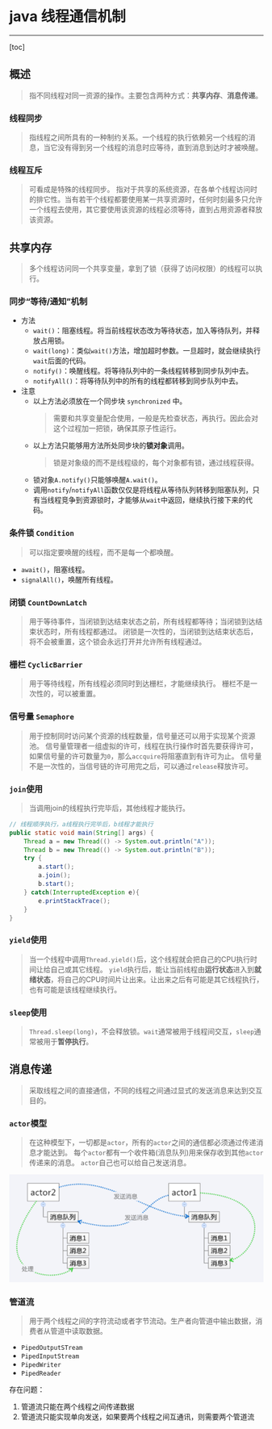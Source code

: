 # java 线程通信机制

---

[toc]

## 概述

> 指不同线程对同一资源的操作。主要包含两种方式：**共享内存**、**消息传递**。

### 线程同步

> 指线程之间所具有的⼀种制约关系。⼀个线程的执⾏依赖另⼀个线程的消息，当它没有得到另⼀个线程的消息时应等待，直到消息到达时才被唤醒。

### 线程互斥

> 可看成是特殊的线程同步。
> 指对于共享的系统资源，在各单个线程访问时的排它性。当有若⼲个线程都要使⽤某⼀共享资源时，任何时刻最多只允许⼀个线程去使⽤，其它要使⽤该资源的线程必须等待，直到占⽤资源者释放该资源。

## 共享内存

> 多个线程访问同一个共享变量，拿到了锁（获得了访问权限）的线程可以执行。

### 同步“等待/通知”机制

- 方法
  - `wait()`：阻塞线程。将当前线程状态改为等待状态，加入等待队列，并释放占用锁。
  - `wait(long)`：类似`wait()`方法，增加超时参数。一旦超时，就会继续执行`wait`后面的代码。
  - `notify()`：唤醒线程。将等待队列中的一条线程转移到同步队列中去。
  - `notifyAll()`：将等待队列中的所有的线程都转移到同步队列中去。
- 注意
  - 以上方法必须放在一个同步块 `synchronized` 中。
    > 需要和共享变量配合使用，一般是先检查状态，再执行。因此会对这个过程加一把锁，确保其原子性运行。
  - 以上方法只能够用方法所处同步块的**锁对象**调用。
    > 锁是对象级的⽽不是线程级的，每个对象都有锁，通过线程获得。
  - 锁对象`A.notify()`只能够唤醒`A.wait()`。
  - 调用`notify`/`notifyAll`函数仅仅是将线程从等待队列转移到阻塞队列，只有当线程竞争到资源锁时，才能够从`wait`中返回，继续执行接下来的代码。

### 条件锁 `Condition`

> 可以指定要唤醒的线程，而不是每一个都唤醒。

- `await()`，阻塞线程。
- `signalAll()`，唤醒所有线程。

### 闭锁 `CountDownLatch`

> 用于等待事件，当闭锁到达结束状态之前，所有线程都等待；当闭锁到达结束状态时，所有线程都通过。
> 闭锁是一次性的，当闭锁到达结束状态后，将不会被重置，这个锁会永远打开并允许所有线程通过。

### 栅栏 `CyclicBarrier`

> 用于等待线程，所有线程必须同时到达栅栏，才能继续执行。
> 栅栏不是一次性的，可以被重置。

### 信号量 `Semaphore`

> 用于控制同时访问某个资源的线程数量，信号量还可以用于实现某个资源池。
> 信号量管理者一组虚拟的许可，线程在执行操作时首先要获得许可，如果信号量的许可数量为`0`，那么`accquire`将阻塞直到有许可为止。
> 信号量不是一次性的，当信号链的许可用完之后，可以通过`release`释放许可。

### `join`使用

> 当调用join的线程执行完毕后，其他线程才能执行。

```java
// 线程顺序执行，a线程执行完毕后，b线程才能执行
public static void main(String[] args) {
    Thread a = new Thread(() -> System.out.println("A"));
    Thread b = new Thread(() -> System.out.println("B"));
    try {
        a.start();
        a.join();
        b.start();
    } catch(InterruptedException e){
        e.printStackTrace();
    }
}
```

### `yield`使用

> 当一个线程中调用`Thread.yield()`后，这个线程就会把自己的CPU执行时间让给自己或其它线程。
> `yield`执行后，能让当前线程由**运行状态**进入到**就绪状态**，将自己的CPU时间片让出来。让出来之后有可能是其它线程执行，也有可能是该线程继续执行。

### `sleep`使用

> `Thread.sleep(long)`，不会释放锁。`wait`通常被⽤于线程间交互，`sleep`通常被⽤于**暂停执⾏**。

## 消息传递

> 采取线程之间的直接通信，不同的线程之间通过显式的发送消息来达到交互目的。

### `actor`模型

> 在这种模型下，一切都是`actor`，所有的`actor`之间的通信都必须通过传递消息才能达到。
> 每个`actor`都有一个收件箱(消息队列)用来保存收到其他`actor`传递来的消息。
> `actor`自己也可以给自己发送消息。

![actor模型示意图](../../md/java-thread/actor.png)

### 管道流

> 用于两个线程之间的字符流动或者字节流动。生产者向管道中输出数据，消费者从管道中读取数据。

- `PipedOutputSTream`
- `PipedInputStream`
- `PipedWriter`
- `PipedReader`

存在问题：

1. 管道流只能在两个线程之间传递数据
1. 管道流只能实现单向发送，如果要两个线程之间互通讯，则需要两个管道流

